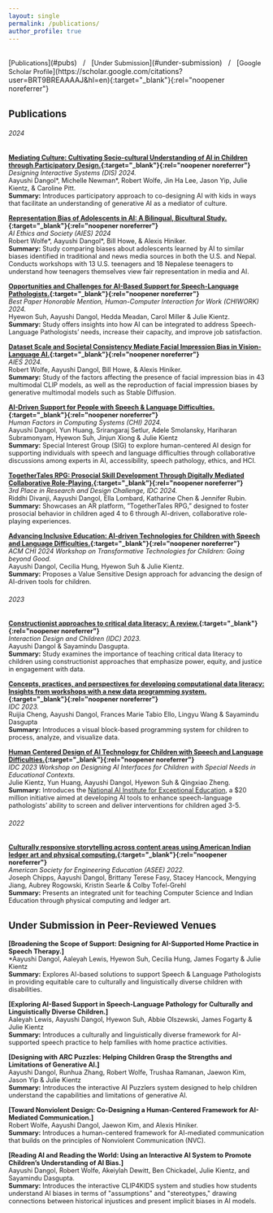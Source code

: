 ```yaml
---
layout: single
permalink: /publications/
author_profile: true
---
```


<br>
[<span style="font-size: 90%;">Publications</span>](#pubs) &nbsp; / 
&nbsp; [<span style="font-size: 90%;">Under Submission</span>](#under-submission) &nbsp; / 
&nbsp; [<span style="font-size: 90%;">Google Scholar Profile</span>](https://scholar.google.com/citations?user=BRT9BREAAAAJ&hl=en){:target="_blank"}{:rel="noopener noreferrer"}
<br>

<h2 id="pubs"><span style="font-size: 90%;">Publications</span></h2>

###### <span style="font-size: 90%;">2024</span>

<span style="font-size: 90%;">**[Mediating Culture: Cultivating Socio-cultural Understanding of AI in Children through Participatory Design.](https://dl.acm.org/doi/pdf/10.1145/3643834.3661515){:target="_blank"}{:rel="noopener noreferrer"}** <br>
*Designing Interactive Systems (DIS) 2024.*<br>
Aayushi Dangol*, Michelle Newman*, Robert Wolfe, Jin Ha Lee, Jason Yip, Julie Kientz, & Caroline Pitt.<br>
**Summary:** Introduces participatory approach to co-designing AI with kids in ways that facilitate an understanding of generative AI as a mediator of culture.</span><br>

<span style="font-size: 90%;">**[Representation Bias of Adolescents in AI: A Bilingual, Bicultural Study.](https://arxiv.org/pdf/2408.01961){:target="_blank"}{:rel="noopener noreferrer"}** <br>
*AI Ethics and Society (AIES) 2024* <br>
Robert Wolfe*, Aayushi Dangol*, Bill Howe, & Alexis Hiniker.<br>
**Summary:** Study comparing biases about adolescents learned by AI to similar biases identified in traditional and news media sources in both the U.S. and Nepal. Conducts workshops with 13 U.S. teenagers and 18 Nepalese teenagers to understand how teenagers themselves view fair representation in media and AI.</span><br>

<span style="font-size: 90%;">**[Opportunities and Challenges for AI-Based Support for Speech-Language Pathologists.](https://dl.acm.org/doi/pdf/10.1145/3663384.3663387){:target="_blank"}{:rel="noopener noreferrer"}** <br>
*Best Paper Honorable Mention, Human-Computer Interaction for Work (CHIWORK) 2024.* <br>
Hyewon Suh, Aayushi Dangol, Hedda Meadan, Carol Miller & Julie Kientz.<br>
**Summary:** Study offers insights into how AI can be integrated to address Speech-Language Pathologists’ needs, increase their capacity, and improve job satisfaction.</span><br>

<span style="font-size: 90%;">**[Dataset Scale and Societal Consistency Mediate Facial Impression Bias in Vision-Language AI.](https://arxiv.org/pdf/2408.01959){:target="_blank"}{:rel="noopener noreferrer"}** <br>
*AIES 2024.*<br>
Robert Wolfe, Aayushi Dangol, Bill Howe, & Alexis Hiniker.<br>
**Summary:** Study of the factors affecting the presence of facial impression bias in 43 multimodal CLIP models, as well as the reproduction of facial impression biases by generative multimodal models such as Stable Diffusion.</span><br>

<span style="font-size: 90%;">**[AI-Driven Support for People with Speech & Language Difficulties.](https://dl.acm.org/doi/full/10.1145/3613905.3643984){:target="_blank"}{:rel="noopener noreferrer"}** <br>
*Human Factors in Computing Systems (CHI) 2024.*<br>
Aayushi Dangol, Yun Huang, Srirangaraj Setlur, Adele Smolansky, Hariharan Subramonyam, Hyewon Suh, Jinjun Xiong & Julie Kientz <br>
**Summary:** Special Interest Group (SIG) to explore human-centered AI design for supporting individuals with speech and language difficulties through collaborative discussions among experts in AI, accessibility, speech pathology, ethics, and HCI.</span><br>

<span style="font-size: 90%;">**[TogetherTales RPG: Prosocial Skill Development Through Digitally Mediated Collaborative Role-Playing.](https://dl.acm.org/doi/pdf/10.1145/3628516.3662048){:target="_blank"}{:rel="noopener noreferrer"}** <br>
*3rd Place in Research and Design Challenge, IDC 2024.*<br>
Riddhi Divanji, Aayushi Dangol, Ella Lombard, Katharine Chen & Jennifer Rubin. <br>
**Summary:** Showcases an AR platform, ”TogetherTales RPG,” designed to foster prosocial behavior in children aged 4 to 6 through AI-driven, collaborative role-playing experiences.</span><br>

<span style="font-size: 90%;">**[Advancing Inclusive Education: AI-driven Technologies for Children with Speech and Language Difficulties.](https://drive.google.com/file/d/1Ek8D8aYiSPRqd2Ti4PzCRCGT7CMUeiER/view?usp=sharing){:target="_blank"}{:rel="noopener noreferrer"}** <br>
*ACM CHI 2024 Workshop on Transformative Technologies for Children: Going beyond Good.*<br>
Aayushi Dangol, Cecilia Hung, Hyewon Suh & Julie Kientz. <br>
**Summary:** Proposes a Value Sensitive Design approach for advancing the design of AI-driven tools for children.</span><br>

###### <span style="font-size: 90%;">2023</span>

<span style="font-size: 90%;">**[Constructionist approaches to critical data literacy: A review.](https://dl.acm.org/doi/pdf/10.1145/3585088.3589367){:target="_blank"}{:rel="noopener noreferrer"}** <br>
*Interaction Design and Children (IDC) 2023.*<br>
Aayushi Dangol & Sayamindu Dasgupta.<br>
**Summary:** Study examines the importance of teaching critical data literacy to children using constructionist approaches that emphasize power, equity, and justice in engagement with data.</span><br>

<span style="font-size: 90%;">**[Concepts, practices, and perspectives for developing computational data literacy: Insights from workshops with a new data programming system.](https://dl.acm.org/doi/pdf/10.1145/3585088.3589364){:target="_blank"}{:rel="noopener noreferrer"}** <br>
*IDC 2023.*<br>
Ruijia Cheng, Aayushi Dangol, Frances Marie Tabio Ello, Lingyu Wang & Sayamindu Dasgupta <br>
**Summary:** Introduces a visual block-based programming system for children to process, analyze, and visualize data.</span><br>

<span style="font-size: 90%;">**[Human Centered Design of AI Technology for Children with Speech and Language Difficulties.](https://drive.google.com/file/d/1CJOHaLnqMQ9CiXpZ_WbpEmxZcqoEOeaw/view?usp=sharing){:target="_blank"}{:rel="noopener noreferrer"}** <br>
*IDC 2023 Workshop on Designing AI Interfaces for Children with Special Needs in Educational Contexts.*<br>
Julie Kientz, Yun Huang, Aayushi Dangol, Hyewon Suh & Qingxiao Zheng. <br>
**Summary:** Introduces the [National AI Institute for Exceptional Education](https://www.buffalo.edu/ai4exceptionaled.html), a $20 million initiative aimed at developing AI tools to enhance speech-language pathologists’ ability to screen and deliver interventions for children aged 3-5.</span><br>

###### <span style="font-size: 90%;">2022</span>

<span style="font-size: 90%;">**[Culturally responsive storytelling across content areas using American Indian ledger art and physical computing.](https://par.nsf.gov/servlets/purl/10353961){:target="_blank"}{:rel="noopener noreferrer"}** <br>
*American Society for Engineering Education (ASEE) 2022.*<br>
Joseph Chipps, Aayushi Dangol, Brittany Terese Fasy, Stacey Hancock, Mengying Jiang, Aubrey Rogowski, Kristin Searle & Colby Tofel-Grehl <br>
**Summary:** Presents an integrated unit for teaching Computer Science and Indian Education through physical computing and ledger art.</span><br>


<h2 id="under-submission"><span style="font-size: 90%;">Under Submission in Peer-Reviewed Venues</span></h2>

<span style="font-size: 90%;">**[Broadening the Scope of Support: Designing for AI-Supported Home Practice in Speech Therapy.]** <br>
*Aayushi Dangol, Aaleyah Lewis, Hyewon Suh, Cecilia Hung, James Fogarty & Julie Kientz <br>
**Summary:** Explores AI-based solutions to support Speech & Language Pathologists in providing equitable care to culturally and linguistically diverse children with disabilities.</span><br>

<span style="font-size: 90%;">**[Exploring AI-Based Support in Speech-Language Pathology for Culturally and Linguistically Diverse Children.]** <br>
Aaleyah Lewis, Aayushi Dangol, Hyewon Suh, Abbie Olszewski, James Fogarty & Julie Kientz <br>
**Summary:** Introduces a culturally and linguistically diverse framework for AI-supported speech practice to help families with home practice activities.</span><br>

<span style="font-size: 90%;">**[Designing with ARC Puzzles: Helping Children Grasp the Strengths and Limitations of Generative AI.]** <br>
Aayushi Dangol, Runhua Zhang, Robert Wolfe, Trushaa Ramanan, Jaewon Kim, Jason Yip & Julie Kientz <br>
**Summary:** Introduces the interactive AI Puzzlers system designed to help children understand the capabilities and limitations of generative AI.</span><br>

<span style="font-size: 90%;">**[Toward Nonviolent Design: Co-Designing a Human-Centered Framework for AI-Mediated Communication.]** <br>
Robert Wolfe, Aayushi Dangol, Jaewon Kim, and Alexis Hiniker.<br>
**Summary:** Introduces a human-centered framework for AI-mediated communication that builds on the principles of Nonviolent Communication (NVC).</span><br>

<span style="font-size: 90%;">**[Reading AI and Reading the World: Using an Interactive AI System to Promote Children’s Understanding of AI Bias.]** <br>
Aayushi Dangol, Robert Wolfe, Akeiylah Dewitt, Ben Chickadel, Julie Kientz, and Sayamindu Dasgupta.<br>
**Summary:** Introduces the interactive CLIP4KIDS system and studies how students understand AI biases in terms of "assumptions" and "stereotypes," drawing connections between historical injustices and present implicit biases in AI models.</span><br>

